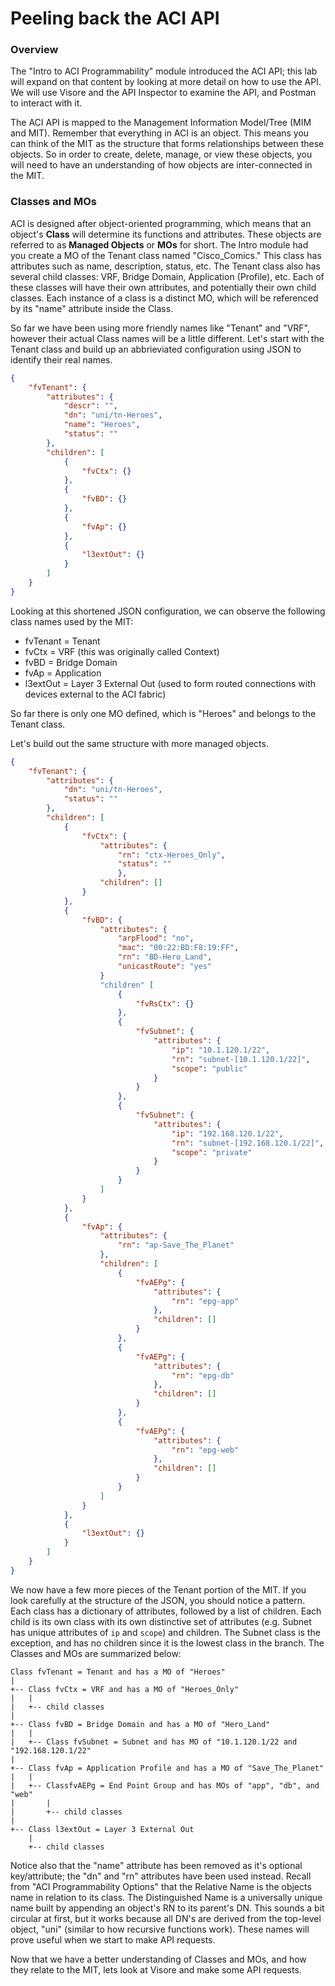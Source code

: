 # Peeling back the ACI API

### Overview
The "Intro to ACI Programmability" module introduced the ACI API; this lab will expand on that content by looking at more detail on how to use the API. We will use Visore and the API Inspector to examine the API, and Postman to interact with it.

The ACI API is mapped to the Management Information Model/Tree (MIM and MIT). Remember that everything in ACI is an object.  This means you can think of the MIT as the structure that forms relationships between these objects. So in order to create, delete, manage, or view these objects, you will need to have an understanding of how objects are inter-connected in the MIT.

### Classes and MOs
ACI is designed after object-oriented programming, which means that an object's **Class** will determine its functions and attributes. These objects are referred to as **Managed Objects** or **MOs** for short. The Intro module had you create a MO of the Tenant class named "Cisco_Comics." This class has attributes such as name, description, status, etc. The Tenant class also has several child classes: VRF, Bridge Domain, Application (Profile), etc. Each of 
these classes will have their own attributes, and potentially their own child classes. Each instance of a class is a distinct MO, which will be referenced by its "name" attribute inside the Class. 

So far we have been using more friendly names like "Tenant" and "VRF", however their actual Class names will be a little different. Let's start with the Tenant class and build up an abbrieviated configuration using JSON to identify their real names.
```json
{
    "fvTenant": {
        "attributes": {
            "descr": "",
            "dn": "uni/tn-Heroes",
            "name": "Heroes",
            "status": ""
        },
        "children": [
            {
                "fvCtx": {}
            },
            {
                "fvBD": {}
            },
            {
                "fvAp": {}
            },
            {
                "l3extOut": {}
            }
        ]
    }
}
```

Looking at this shortened JSON configuration, we can observe the following class names used by the MIT:

*  fvTenant = Tenant
*  fvCtx = VRF (this was originally called Context)
*  fvBD = Bridge Domain
*  fvAp = Application
*  l3extOut = Layer 3 External Out (used to form routed connections with devices external to the ACI fabric)

So far there is only one MO defined, which is "Heroes" and belongs to the Tenant class.

Let's build out the same structure with more managed objects.

```json
{
    "fvTenant": {
        "attributes": {
            "dn": "uni/tn-Heroes",
            "status": ""
        },
        "children": [
            {
                "fvCtx": {
                    "attributes": {
                        "rn": "ctx-Heroes_Only",
                        "status": ""
                        },
                    "children": []
                }
            },
            {
                "fvBD": {
                    "attributes": {
                        "arpFlood": "no",
                        "mac": "00:22:BD:F8:19:FF",
                        "rn": "BD-Hero_Land",
                        "unicastRoute": "yes"
                    }
                    "children" [
                        {
                            "fvRsCtx": {}
                        },
                        {
                            "fvSubnet": {
                                "attributes": {
                                    "ip": "10.1.120.1/22",
                                    "rn": "subnet-[10.1.120.1/22]",
                                    "scope": "public"
                                }
                            }
                        },
                        {
                            "fvSubnet": {
                                "attributes": {
                                    "ip": "192.168.120.1/22",
                                    "rn": "subnet-[192.168.120.1/22]",
                                    "scope": "private"
                                }
                            }
                        }
                    ]
                }
            },
            {
                "fvAp": {
                    "attributes": {
                        "rn": "ap-Save_The_Planet"
                    },
                    "children": [
                        {
                            "fvAEPg": {
                                "attributes": {
                                    "rn": "epg-app"
                                },
                                "children": []
                            }
                        },
                        {
                            "fvAEPg": {
                                "attributes": {
                                    "rn": "epg-db"
                                },
                                "children": []
                            }
                        },
                        {
                            "fvAEPg": {
                                "attributes": {
                                    "rn": "epg-web"
                                },
                                "children": []
                            }
                        }
                    ]
                }
            },
            {
                "l3extOut": {}
            }
        ]
    }
}
```

We now have a few more pieces of the Tenant portion of the MIT. If you look carefully at the structure of the JSON, you should notice a pattern. Each class has a dictionary of attributes, followed by a list of children. Each child is its own class with its own distinctive set of attributes (e.g. Subnet has unique attributes of `ip` and `scope`) and children. The Subnet class is the exception, and has no children since it is the lowest class in the branch. The Classes and MOs are summarized below:


```
Class fvTenant = Tenant and has a MO of "Heroes"
|
+-- Class fvCtx = VRF and has a MO of "Heroes_Only"
|   |
|   +-- child classes
|
+-- Class fvBD = Bridge Domain and has a MO of "Hero_Land"
|   |
|   +-- Class fvSubnet = Subnet and has MO of "10.1.120.1/22 and "192.168.120.1/22"
|
+-- Class fvAp = Application Profile and has a MO of "Save_The_Planet"
|   |
|   +-- ClassfvAEPg = End Point Group and has MOs of "app", "db", and "web"
|       |
|       +-- child classes
|
+-- Class l3extOut = Layer 3 External Out
    |
    +-- child classes
```

Notice also that the "name" attribute has been removed as it's optional key/attribute; the "dn" and "rn" attributes have been used instead. Recall from "ACI Programmability Options" that the Relative Name is the objects name in relation to its class. The Distinguished Name is a universally unique name built by appending an object's RN to its parent's DN. This sounds a bit circular at first, but it works because all DN's are derived from the top-level object, "uni" (similar to how recursive functions work). These names will prove useful when we start to make API requests.

Now that we have a better understanding of Classes and MOs, and how they relate to the MIT, lets look at Visore and make some API requests.
